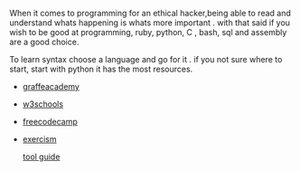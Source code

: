 When it comes to programming for an ethical hacker,being able to read and understand whats happening is whats more important .
with that said if you wish to be good at programming, ruby,  python, C , bash, sql and assembly are a good choice. 

To learn syntax choose a language and go for it . if you not sure where to start, start with python it has the most resources.

- [graffeacademy](https://www.giraffeacademy.com/programming-languages/)
- [w3schools](https://www.w3schools.com/)
- [freecodecamp](https://www.freecodecamp.org/)
- [exercism](https://exercism.org/)

  [tool guide](https://github.com/ROT101/learn_something/blob/main/skill_development/tool_guide.md)
 
